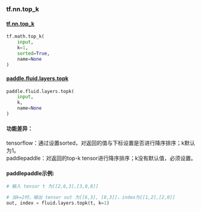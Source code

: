 
### tf.nn.top_k

#### [tf.nn.top_k](https://www.tensorflow.org/api_docs/python/tf/nn/top_k)
``` python
tf.math.top_k(
    input,
    k=1,
    sorted=True,
    name=None
)
```

#### [paddle.fluid.layers.topk](http://paddlepaddle.org/documentation/docs/zh/1.2/api_cn/layers_cn.html#topk)
``` python
paddle.fluid.layers.topk(
    input, 
    k, 
    name=None
)
```

#### 功能差异：
tensorflow：通过设置sorted，对返回的值与下标设置是否进行降序排序；k默认为1。  
paddlepaddle：对返回的top-k tensor进行降序排序；k没有默认值，必须设置。

#### paddlepaddle示例:
```python
# 输入 tensor t 为[[2,6,3],[3,0,8]]

# 当k=2时，输出 tensor out 为[[6,3], [8,3]]，index为[[1,2],[2,0]]
out, index = fluid.layers.topk(t, k=1)

```
